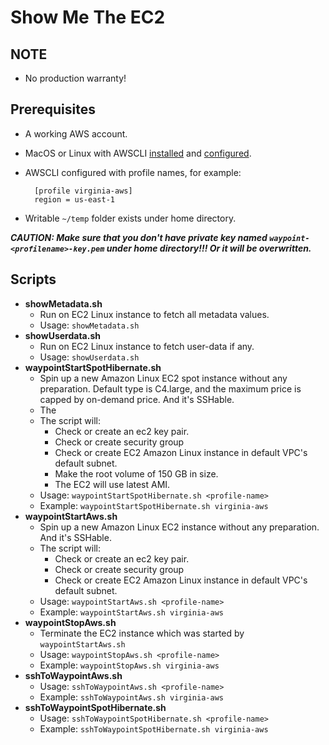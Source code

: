 # Show Me The EC2 #

## NOTE
+ No production warranty!

## Prerequisites
+ A working AWS account.

+ MacOS or Linux with AWSCLI [installed](https://docs.aws.amazon.com/cli/latest/userguide/installing.html) and [configured](https://docs.aws.amazon.com/cli/latest/userguide/cli-chap-getting-started.html).

+ AWSCLI configured with profile names, for example:

		[profile virginia-aws]
		region = us-east-1

+ Writable 	`~/temp` folder exists under home directory. 

***CAUTION: Make sure that you don't have private key named `waypoint-<profilename>-key.pem` under home directory!!! Or it will be overwritten.***

## Scripts
+ **showMetadata.sh**
	- Run on EC2 Linux instance to fetch all metadata values. 
	- Usage: `showMetadata.sh`
+ **showUserdata.sh**
	- Run on EC2 Linux instance to fetch user-data if any.
	- Usage: `showUserdata.sh`
+ **waypointStartSpotHibernate.sh**
	- Spin up a new Amazon Linux EC2 spot instance without any preparation. Default type is C4.large, and the maximum price is capped by on-demand price. And it's SSHable.
	- The 
	- The script will:
		* Check or create an ec2 key pair.
		* Check or create security group
		* Check or create EC2 Amazon Linux instance in default VPC's default subnet.
		* Make the root volume of 150 GB in size.
		* The EC2 will use latest AMI.
	- Usage: `waypointStartSpotHibernate.sh <profile-name>`
	- Example: `waypointStartSpotHibernate.sh virginia-aws`
+ **waypointStartAws.sh**
	- Spin up a new Amazon Linux EC2 instance without any preparation. And it's SSHable.
	- The script will:
		* Check or create an ec2 key pair.
		* Check or create security group
		* Check or create EC2 Amazon Linux instance in default VPC's default subnet.
	- Usage: `waypointStartAws.sh <profile-name>`
	- Example: `waypointStartAws.sh virginia-aws`
+ **waypointStopAws.sh**
	- Terminate the EC2 instance which was started by `waypointStartAws.sh`
	- Usage: `waypointStopAws.sh <profile-name>`
	- Example: `waypointStopAws.sh virginia-aws`
+ **sshToWaypointAws.sh**
	- Usage: `sshToWaypointAws.sh <profile-name>`
	- Example: `sshToWaypointAws.sh virginia-aws`
+ **sshToWaypointSpotHibernate.sh**
	- Usage: `sshToWaypointSpotHibernate.sh <profile-name>`
	- Example: `sshToWaypointSpotHibernate.sh virginia-aws`